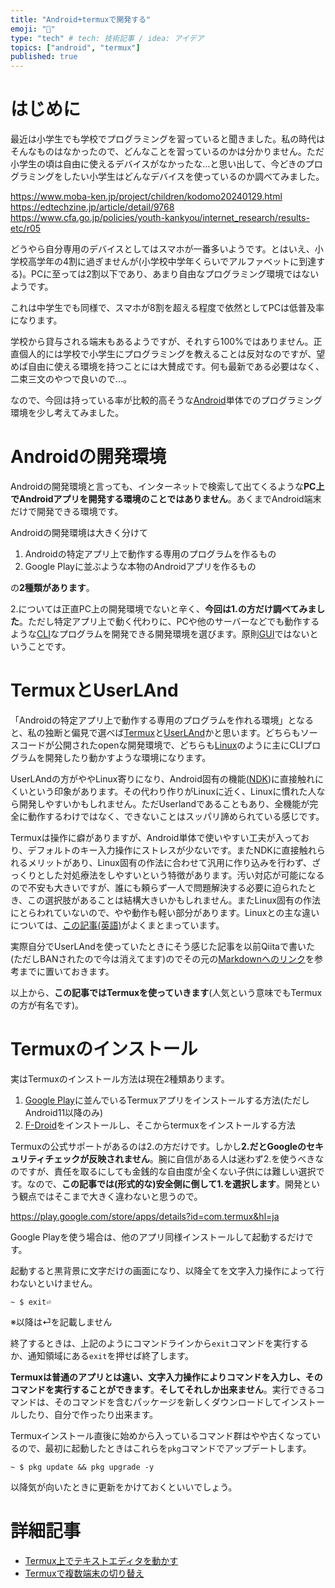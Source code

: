 ```yaml
---
title: "Android+termuxで開発する"
emoji: "💨"
type: "tech" # tech: 技術記事 / idea: アイデア
topics: ["android", "termux"]
published: true
---
```

# はじめに

最近は小学生でも学校でプログラミングを習っていると聞きました。私の時代はそんなものはなかったので、どんなことを習っているのかは分かりません。ただ小学生の頃は自由に使えるデバイスがなかったな…と思い出して、今どきのプログラミングをしたい小学生はどんなデバイスを使っているのか調べてみました。

https://www.moba-ken.jp/project/children/kodomo20240129.html
https://edtechzine.jp/article/detail/9768
https://www.cfa.go.jp/policies/youth-kankyou/internet_research/results-etc/r05

どうやら自分専用のデバイスとしてはスマホが一番多いようです。とはいえ、小学校高学年の4割に過ぎませんが(小学校中学年くらいでアルファベットに到達する)。PCに至っては2割以下であり、あまり自由なプログラミング環境ではないようです。

これは中学生でも同様で、スマホが8割を超える程度で依然としてPCは低普及率になります。

学校から貸与される端末もあるようですが、それすら100%ではありません。正直個人的には学校で小学生にプログラミングを教えることは反対なのですが、望めば自由に使える環境を持つことには大賛成です。何も最新である必要はなく、二束三文のやつで良いので…。

なので、今回は持っている率が比較的高そうな[Android](https://ja.wikipedia.org/wiki/Android_(%E3%82%AA%E3%83%9A%E3%83%AC%E3%83%BC%E3%83%86%E3%82%A3%E3%83%B3%E3%82%B0%E3%82%B7%E3%82%B9%E3%83%86%E3%83%A0))単体でのプログラミング環境を少し考えてみました。

# Androidの開発環境

Androidの開発環境と言っても、インターネットで検索して出てくるような**PC上でAndroidアプリを開発する環境のことではありません**。あくまでAndroid端末だけで開発できる環境です。

Androidの開発環境は大きく分けて

1. Androidの特定アプリ上で動作する専用のプログラムを作るもの
1. Google Playに並ぶような本物のAndroidアプリを作るもの

の**2種類があります**。

2.については正直PC上の開発環境でないと辛く、**今回は1.の方だけ調べてみました**。ただし特定アプリ上で動く代わりに、PCや他のサーバーなどでも動作するような[CLI](https://ja.wikipedia.org/wiki/%E3%82%AD%E3%83%A3%E3%83%A9%E3%82%AF%E3%82%BF%E3%83%A6%E3%83%BC%E3%82%B6%E3%82%A4%E3%83%B3%E3%82%BF%E3%83%95%E3%82%A7%E3%83%BC%E3%82%B9)なプログラムを開発できる開発環境を選びます。原則[GUI](https://ja.wikipedia.org/wiki/%E3%82%B0%E3%83%A9%E3%83%95%E3%82%A3%E3%82%AB%E3%83%AB%E3%83%A6%E3%83%BC%E3%82%B6%E3%82%A4%E3%83%B3%E3%82%BF%E3%83%95%E3%82%A7%E3%83%BC%E3%82%B9)ではないということです。

# TermuxとUserLAnd

「Androidの特定アプリ上で動作する専用のプログラムを作れる環境」となると、私の独断と偏見で選べば[Termux](https://ja.wikipedia.org/wiki/Termux)と[UserLAnd](https://en.wikipedia.org/wiki/UserLAnd_Technologies)かと思います。どちらもソースコードが公開されたopenな開発環境で、どちらも[Linux](https://ja.wikipedia.org/wiki/Linux)のように主にCLIプログラムを開発したり動かすような環境になります。

UserLAndの方がややLinux寄りになり、Android固有の機能([NDK](https://ja.wikipedia.org/wiki/Android_Native_Development_Kit))に直接触れにくいという印象があります。その代わり作りがLinuxに近く、Linuxに慣れた人なら開発しやすいかもしれません。ただUserlandであることもあり、全機能が完全に動作するわけではなく、できないことはスッパリ諦められている感じです。

Termuxは操作に癖がありますが、Android単体で使いやすい工夫が入っており、デフォルトのキー入力操作にストレスが少ないです。またNDKに直接触れられるメリットがあり、Linux固有の作法に合わせて汎用に作り込みを行わず、ざっくりとした対処療法をしやすいという特徴があります。汚い対応が可能になるので不安も大きいですが、誰にも頼らず一人で問題解決する必要に迫られたとき、この選択肢があることは結構大きいかもしれません。またLinux固有の作法にとらわれていないので、やや動作も軽い部分があります。Linuxとの主な違いについては、[この記事(英語)](https://wiki.termux.com/wiki/Differences_from_Linux)がよくまとまっています。

実際自分でUserLAndを使っていたときにそう感じた記事を以前Qiitaで書いた(ただしBANされたので今は消えてます)のでその元の[Markdownへのリンク](https://github.com/marudedameo2019/qiita_old_articles/blob/main/10927508fb27a86728c7.md)を参考までに置いておきます。


以上から、**この記事ではTermuxを使っていきます**(人気という意味でもTermuxの方が有名です)。

# Termuxのインストール

実はTermuxのインストール方法は現在2種類あります。

1. [Google Play](https://ja.wikipedia.org/wiki/Google_Play)に並んでいるTermuxアプリをインストールする方法(ただしAndroid11以降のみ)
1. [F-Droid](https://ja.wikipedia.org/wiki/F-Droid)をインストールし、そこからtermuxをインストールする方法

Termuxの公式サポートがあるのは2.の方だけです。しかし**2.だとGoogleのセキュリティチェックが反映されません**。腕に自信がある人は迷わず2.を使うべきなのですが、責任を取るにしても金銭的な自由度が全くない子供には難しい選択です。なので、**この記事では(形式的な)安全側に倒して1.を選択します**。開発という観点ではそこまで大きく違わないと思うので。

https://play.google.com/store/apps/details?id=com.termux&hl=ja

Google Playを使う場合は、他のアプリ同様インストールして起動するだけです。

起動すると黒背景に文字だけの画面になり、以降全てを文字入力操作によって行わないといけません。

```shell-session
~ $ exit⏎
```

※以降は⏎を記載しません

終了するときは、上記のようにコマンドラインから`exit`コマンドを実行するか、通知領域にある`exit`を押せば終了します。

**Termuxは普通のアプリとは違い、文字入力操作によりコマンドを入力し、そのコマンドを実行することができます**。**そしてそれしか出来ません**。実行できるコマンドは、そのコマンドを含むパッケージを新しくダウンロードしてインストールしたり、自分で作ったり出来ます。

Termuxインストール直後に始めから入っているコマンド群はやや古くなっているので、最初に起動したときはこれらを`pkg`コマンドでアップデートします。

```shell-session
~ $ pkg update && pkg upgrade -y
```

以降気が向いたときに更新をかけておくといいでしょう。

# 詳細記事

- [Termux上でテキストエディタを動かす](https://zenn.dev/dameyodamedame/articles/2ce9c3391d3f0c)
- [Termuxで複数端末の切り替え](https://zenn.dev/dameyodamedame/articles/0427ffe61d3cb1)
